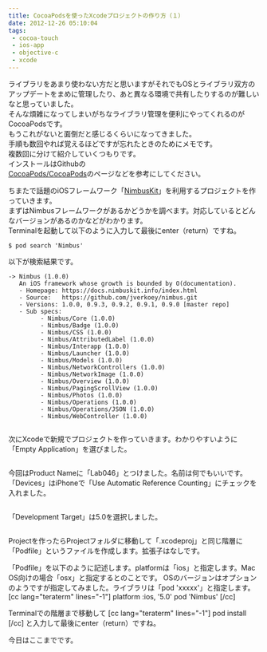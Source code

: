 ```yaml
---
title: CocoaPodsを使ったXcodeプロジェクトの作り方（１）
date: 2012-12-26 05:10:04
tags: 
 - cocoa-touch
 - ios-app
 - objective-c
 - xcode
---
```


ライブラリをあまり使わない方だと思いますがそれでもOSとライブラリ双方のアップデートをまめに管理したり、あと異なる環境で共有したりするのが難しいなと思っていました。<br>
そんな煩雑になってしまいがちなライブラリ管理を便利にやってくれるのがCocoaPodsです。<br>
もうこれがないと面倒だと感じるくらいになってきました。<br>
手順も数回やれば覚えるほどですが忘れたときのためにメモです。<br>
複数回に分けて紹介していくつもりです。<br>
インストールはGithubの<br>
<a href="https://github.com/CocoaPods/CocoaPods">CocoaPods/CocoaPods</a>のページなどを参考にしてください。

<!-- more -->

ちまたで話題のiOSフレームワーク「<a href="https://nimbuskit.info/">NimbusKit</a>」を利用するプロジェクトを作っていきます。<br>
まずはNimbusフレームワークがあるかどうかを調べます。対応しているとどんなバージョンがあるのかなどがわかります。<br>
Terminalを起動して以下のように入力して最後にenter（return）ですね。

```shell
$ pod search 'Nimbus'
```

以下が検索結果です。

```shell
-> Nimbus (1.0.0)
   An iOS framework whose growth is bounded by O(documentation).
   - Homepage: https://docs.nimbuskit.info/index.html
   - Source:   https://github.com/jverkoey/nimbus.git
   - Versions: 1.0.0, 0.9.3, 0.9.2, 0.9.1, 0.9.0 [master repo]
   - Sub specs:
         - Nimbus/Core (1.0.0)
         - Nimbus/Badge (1.0.0)
         - Nimbus/CSS (1.0.0)
         - Nimbus/AttributedLabel (1.0.0)
         - Nimbus/Interapp (1.0.0)
         - Nimbus/Launcher (1.0.0)
         - Nimbus/Models (1.0.0)
         - Nimbus/NetworkControllers (1.0.0)
         - Nimbus/NetworkImage (1.0.0)
         - Nimbus/Overview (1.0.0)
         - Nimbus/PagingScrollView (1.0.0)
         - Nimbus/Photos (1.0.0)
         - Nimbus/Operations (1.0.0)
         - Nimbus/Operations/JSON (1.0.0)
         - Nimbus/WebController (1.0.0)
```

<img src="https://farm9.staticflickr.com/8362/8309747906_4ba577f9ec.jpg" alt="" />

次にXcodeで新規でプロジェクトを作っていきます。わかりやすいように「Empty Application」を選びました。

<img src="https://farm9.staticflickr.com/8216/8309747774_54fa5d6785.jpg" alt="" />

今回はProduct Nameに「Lab046」とつけました。名前は何でもいいです。
「Devices」はiPhoneで「Use Automatic Reference Counting」にチェックを入れました。

<img src="https://farm9.staticflickr.com/8074/8309747668_3774bfd858.jpg" alt="" />

「Development Target」は5.0を選択しました。

<img src="https://farm9.staticflickr.com/8219/8339257247_36afcb6cfb.jpg" alt="" />

Projectを作ったらProjectフォルダに移動して「.xcodeproj」と同じ階層に「Podfile」というファイルを作成します。拡張子はなしです。

「Podfile」を以下のように記述します。platformは「ios」と指定します。Mac OS向けの場合「osx」と指定するとのことです。
OSのバージョンはオプションのようですが指定してみました。ライブラリは「pod 'xxxxx'」と指定します。
[cc lang="teraterm" lines="-1"]
platform :ios, '5.0'
pod 'Nimbus'
[/cc]

Terminalでの階層まで移動して
[cc lang="teraterm" lines="-1"]
pod install
[/cc]
と入力して最後にenter（return）ですね。

今日はここまでです。
